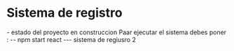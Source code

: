 <h1> Sistema de registro</h1>
- estado del proyecto en construccion
Paar ejecutar el sistema debes poner : 
-- npm start react ---
sistema de regiusro 2
